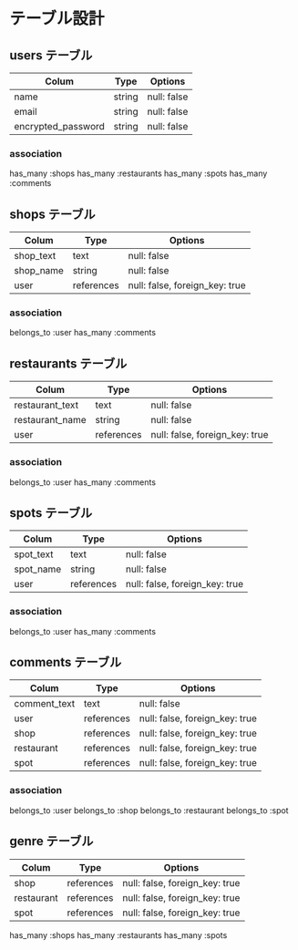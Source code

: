 # テーブル設計

## users テーブル
| Colum              | Type   | Options     
| ------------------ | ------ | -----------
| name               | string | null: false
| email              | string | null: false
| encrypted_password | string | null: false

### association
has_many :shops
has_many :restaurants
has_many :spots
has_many :comments


## shops テーブル
| Colum              | Type       | Options     
| ------------------ | ---------- | ----------
| shop_text          | text       | null: false
| shop_name          | string     | null: false
| user               | references | null: false, foreign_key: true

### association
belongs_to :user
has_many :comments


## restaurants テーブル
| Colum              | Type       | Options     
| ------------------ | ---------- | ----------
| restaurant_text    | text       | null: false
| restaurant_name    | string     | null: false
| user               | references | null: false, foreign_key: true

### association
belongs_to :user
has_many :comments


## spots テーブル
| Colum              | Type       | Options     
| ------------------ | ---------- | ----------
| spot_text          | text       | null: false
| spot_name          | string     | null: false
| user               | references | null: false, foreign_key: true

### association
belongs_to :user
has_many :comments


## comments テーブル
| Colum              | Type       | Options     
| ------------------ | ---------- | ----------
| comment_text       | text       | null: false
| user               | references | null: false, foreign_key: true
| shop               | references | null: false, foreign_key: true
| restaurant         | references | null: false, foreign_key: true
| spot               | references | null: false, foreign_key: true

### association
belongs_to :user
belongs_to :shop
belongs_to :restaurant
belongs_to :spot


## genre テーブル
| Colum              | Type       | Options     
| ------------------ | ---------- | ----------
| shop               | references | null: false, foreign_key: true
| restaurant         | references | null: false, foreign_key: true
| spot               | references | null: false, foreign_key: true

has_many :shops
has_many :restaurants
has_many :spots